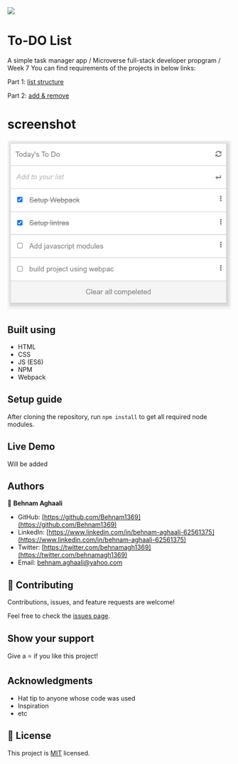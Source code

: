![](https://img.shields.io/badge/Microverse-blueviolet)

# To-DO List
A simple task manager app / Microverse full-stack developer propgram / Week 7
You can find requirements of the projects in below links: 

Part 1: [list structure](https://github.com/microverseinc/curriculum-javascript/blob/main/todo-list/m1_list_structure.md)

Part 2: [add & remove](https://github.com/microverseinc/curriculum-javascript/blob/main/todo-list/m3_add_remove.md)


# screenshot 
![screenshot](Demo.png)

## Built using

- HTML
- CSS
- JS (ES6)
- NPM
- Webpack

## Setup guide
After cloning the repository, run `npm install` to get all required node modules. 

## Live Demo
Will be added

## Authors

👤 **Behnam Aghaali**

- GitHub: [https://github.com/Behnam1369](https://github.com/Behnam1369)
- LinkedIn: [https://www.linkedin.com/in/behnam-aghaali-62561375](https://www.linkedin.com/in/behnam-aghaali-62561375)
- Twitter: [https://twitter.com/behnamagh1369](https://twitter.com/behnamagh1369)
- Email: [behnam.aghaali@yahoo.com](mailto:behnam.aghaali@yahoo.com)


## 🤝 Contributing

Contributions, issues, and feature requests are welcome!

Feel free to check the [issues page](../../issues/).

## Show your support

Give a ⭐️ if you like this project!

## Acknowledgments

- Hat tip to anyone whose code was used
- Inspiration
- etc

## 📝 License

This project is [MIT](./MIT.md) licensed.
